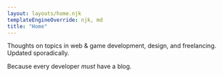```yaml
---
layout: layouts/home.njk
templateEngineOverride: njk, md
title: "Home"
---
```


Thoughts on topics in web & game development, design, and freelancing. Updated sporadically.

Because every developer _must_ have a blog.
